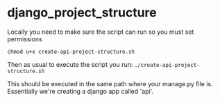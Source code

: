 # django_project_structure
Locally you need to make sure the script can run so you must set permissions 

`chmod u+x create-api-project-structure.sh`

Then as usual to execute the script you run:
 `./create-api-project-structure.sh`
 
 This should be executed in the same path where your manage.py file is. Essentially we're creating a django app called 'api'. 
